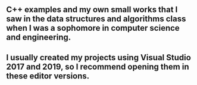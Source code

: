 ## C++ examples and my own small works that I saw in the data structures and algorithms class when I was a sophomore in computer science and engineering.

## I usually created my projects using Visual Studio 2017 and 2019, so I recommend opening them in these editor versions.



